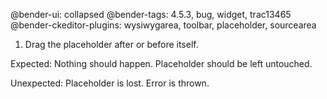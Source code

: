 @bender-ui: collapsed
@bender-tags: 4.5.3, bug, widget, trac13465
@bender-ckeditor-plugins: wysiwygarea, toolbar, placeholder, sourcearea

1. Drag the placeholder after or before itself.

Expected: Nothing should happen. Placeholder should be left untouched.

Unexpected: Placeholder is lost. Error is thrown.
